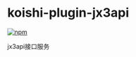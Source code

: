# koishi-plugin-jx3api

[![npm](https://img.shields.io/npm/v/koishi-plugin-jx3api?style=flat-square)](https://www.npmjs.com/package/koishi-plugin-jx3api)

jx3api接口服务
